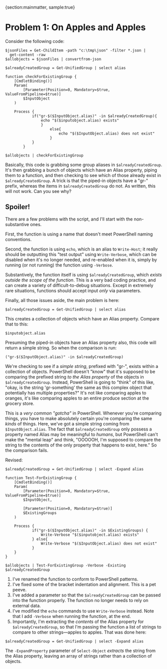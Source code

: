 {section:mainmatter, sample:true}
# Problem 1: On Apples and Apples
Consider the following code:

```
$jsonFiles = Get-ChildItem -path "c:\tmp\json" -filter *.json | 
  get-content -raw
$allobjects = $jsonFiles | convertfrom-json

$alreadyCreatedGroup = Get-UnifiedGroup | select alias

function checkForExistingGroup {
    [CmdletBinding()]
    Param(
        [Parameter(Position=0, Mandatory=$true, ValueFromPipeline=$true)]
        $InputObject
    )

    Process {
            if("gr-$($InputObject.alias)" -in $alreadyCreatedGroup){
                echo "$($inputobject.alias) exists"
                } 
                    else{
                        echo "$($InputObject.alias) does not exist"
                    }
            }
        }

$allobjects | checkForExistingGroup
```

Basically, this code is grabbing some group aliases in `$alreadyCreatedGroup`. It's then grabbing a bunch of objects which have an Alias property, piping them to a function, and then checking to see which of those already exist in `$alreadyCreatedGroup`. A trick is that the piped-in objects have a "gr-" prefix, whereas the items in `$alreadyCreatedGroup` do not. As written, this will not work. Can you see why?

## Spoiler!
There are a few problems with the script, and I'll start with the non-substantive ones.

First, the function is using a name that doesn't meet PowerShell naming conventions.

Second, the function is using `echo`, which is an alias to `Write-Host`; it really should be outputting this "test output" using `Write-Verbose`, which can be disabled when it's no longer needed, and re-enabled when it is, simply by running (or not running) the function using `-Verbose`. 

Substantively, the function itself is using `$alreadyCreatedGroup`, which _exists outside the scope of the function_. This is a very bad coding practice, and can create a variety of difficult-to-debug situations. Except in extremely rare situations, functions should accept input _only_ via parameters.

Finally, all those issues aside, the main problem is here:

```
$alreadyCreatedGroup = Get-UnifiedGroup | select alias
```

This creates a collection of objects which have an Alias property. Compare that to this:

```
$inputobject.alias
```

Presuming the piped-in objects have an Alias property also, this code will return a simple string. So when the comparison is run:

```
("gr-$($InputObject.alias)" -in $alreadyCreatedGroup)
```

We're checking to see if a _simple string_, prefixed with "gr-", exists within a collection of objects. PowerShell doesn't "know" that it's supposed to be comparing the prefixed string _to the Alias property_ of the objects in `$alreadyCreatedGroup`. Instead, PowerShell is going to "think" of this like, "okay, is the string 'gr-something' the same as this complex object that potentially has multiple properties?" It's not like comparing apples to oranges, it's like comparing apples to an entire produce section at the grocery store.

This is a _very common "gotcha"_ in PowerShell. Whenever you're comparing things, you have to make absolutely certain you're comparing the same _kinds_ of things. Here, we've got a simple string coming from `$InputObject.alias`. The fact that `$alreadyCreatedGroup` only possess a property named Alias may be meaningful to _humans_, but PowerShell can't make the "mental leap" and think, "OOOOOH, I'm supposed to compare the string to the contents of the only property that happens to exist, here." So the comparison fails.

Revised:

```
$alreadyCreatedGroup = Get-UnifiedGroup | select -Expand alias

function Test-ForExistingGroup {
    [CmdletBinding()]
    Param(
        [Parameter(Position=0, Mandatory=$true, ValueFromPipeline=$true)]
        $InputObject,

        [Parameter(Position=0, Mandatory=$true)]
        $ExistingGroups
    )

    Process {
            if("gr-$($InputObject.alias)" -in $ExistingGroups) {
                Write-Verbose "$($inputobject.alias) exists"  
            } else{
                Write-Verbose "$($InputObject.alias) does not exist"
            }
    }
}

$allobjects | Test-ForExistingGroup -Verbose -Existing $alreadyCreatedGroup
```

1. I've renamed the function to conform to PowerShell patterns.
2. I've fixed some of the bracket indentation and alignment. This is a pet peeve.
3. I've added a parameter so that the `$alreadyCreatedGroup` can be passed into the function properly. The function no longer needs to rely on external data.
4. I've modified the `echo` commands to use `Write-Verbose` instead. Note that I add `-Verbose` when running the function, at the end.
5. Importantly, I'm extracting the _contents_ of the Alias property for `$alreadyCreatedGroup`, so that I'm passing the function a list of strings to compare to other strings—apples to apples. That was done here:

```
$alreadyCreatedGroup = Get-UnifiedGroup | select -Expand alias
```

The `-ExpandProperty` parameter of `Select-Object` _extracts_ the string from the Alias property, leaving an array of strings rather than a collection of objects.


